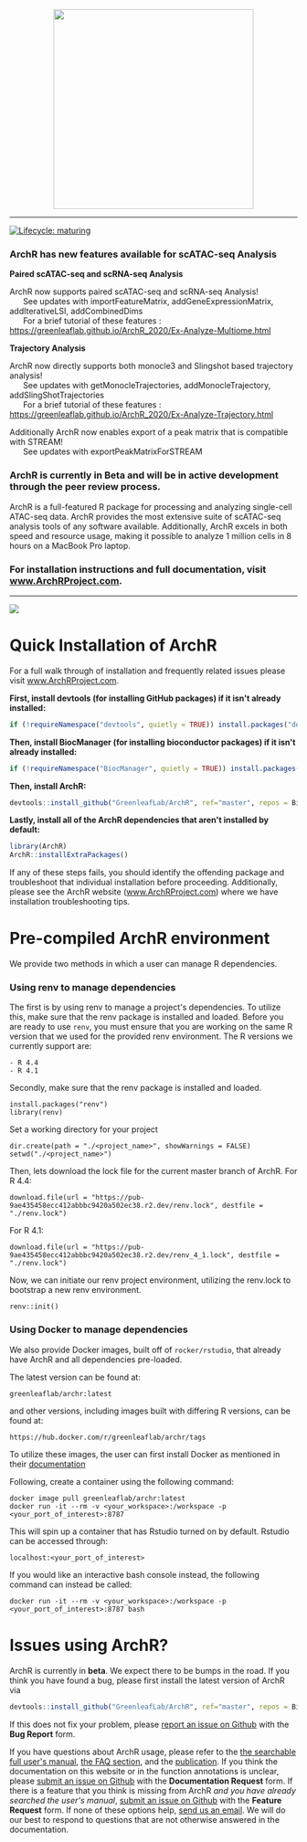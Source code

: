 <p align="center"><a href ="https://www.archrproject.com"><img src="Figures/ArchR_Logo_Integrated.png" alt="" width="350"></a></p>
<hr>

[![Lifecycle: maturing](https://img.shields.io/badge/lifecycle-maturing-blue.svg)](https://www.tidyverse.org/lifecycle/#maturing)

### ArchR has new features available for scATAC-seq Analysis

**Paired scATAC-seq and scRNA-seq Analysis**

ArchR now supports paired scATAC-seq and scRNA-seq Analysis! <br />
&nbsp;&nbsp;&nbsp;&nbsp;&nbsp;&nbsp;See updates with importFeatureMatrix, addGeneExpressionMatrix, addIterativeLSI, addCombinedDims <br />
&nbsp;&nbsp;&nbsp;&nbsp;&nbsp;&nbsp;For a brief tutorial of these features : https://greenleaflab.github.io/ArchR_2020/Ex-Analyze-Multiome.html

**Trajectory Analysis**

ArchR now directly supports both monocle3 and Slingshot based trajectory analysis! <br />
&nbsp;&nbsp;&nbsp;&nbsp;&nbsp;&nbsp;See updates with getMonocleTrajectories, addMonocleTrajectory, addSlingShotTrajectories <br />
&nbsp;&nbsp;&nbsp;&nbsp;&nbsp;&nbsp;For a brief tutorial of these features : https://greenleaflab.github.io/ArchR_2020/Ex-Analyze-Trajectory.html

Additionally ArchR now enables export of a peak matrix that is compatible with STREAM!<br />
&nbsp;&nbsp;&nbsp;&nbsp;&nbsp;&nbsp;See updates with exportPeakMatrixForSTREAM <br />

### ArchR is currently in Beta and will be in active development through the peer review process.

ArchR is a full-featured R package for processing and analyzing single-cell ATAC-seq data. ArchR provides the most extensive suite of scATAC-seq analysis tools of any software available. Additionally, ArchR excels in both speed and resource usage, making it possible to analyze 1 million cells in 8 hours on a MacBook Pro laptop.

### For installation instructions and full documentation, visit www.ArchRProject.com.

<hr>

![](Figures/ArchR_Workflow_Horizontal.png)

# Quick Installation of ArchR
For a full walk through of installation and frequently related issues please visit www.ArchRProject.com.

**First, install devtools (for installing GitHub packages) if it isn't already installed:**
``` r
if (!requireNamespace("devtools", quietly = TRUE)) install.packages("devtools")
```

**Then, install BiocManager (for installing bioconductor packages) if it isn't already installed:**
``` r
if (!requireNamespace("BiocManager", quietly = TRUE)) install.packages("BiocManager")
```

**Then, install ArchR:**
``` r
devtools::install_github("GreenleafLab/ArchR", ref="master", repos = BiocManager::repositories())
```

**Lastly, install all of the ArchR dependencies that aren't installed by default:**
``` r
library(ArchR)
ArchR::installExtraPackages()
```
If any of these steps fails, you should identify the offending package and troubleshoot that individual installation before proceeding. Additionally, please see the ArchR website (www.ArchRProject.com) where we have installation troubleshooting tips.

# Pre-compiled ArchR environment
We provide two methods in which a user can manage R dependencies.  

### Using renv to manage dependencies
The first is by using renv to manage a project's dependencies. To utilize this, make sure that the renv package is installed and loaded.  Before you are ready to use `renv`, you must ensure that you are working on the same R version that we used for the provided renv environment. 
The R versions we currently support are:
```
- R 4.4
- R 4.1
```
Secondly, make sure that the renv package is installed and loaded.
```
install.packages("renv")
library(renv)
```
Set a working directory for your project
```
dir.create(path = "./<project_name>", showWarnings = FALSE)
setwd("./<project_name>")
```
Then, lets download the lock file for the current master branch of ArchR.
For R 4.4:
```
download.file(url = "https://pub-9ae435458ecc412abbbc9420a502ec38.r2.dev/renv.lock", destfile = "./renv.lock")
```
For R 4.1:
```
download.file(url = "https://pub-9ae435458ecc412abbbc9420a502ec38.r2.dev/renv_4_1.lock", destfile = "./renv.lock")
```

Now, we can initiate our renv project environment, utilizing the renv.lock to bootstrap a new renv environment.
```
renv::init()
```

### Using Docker to manage dependencies
We also provide Docker images, built off of `rocker/rstudio`, that already have ArchR and all dependencies pre-loaded.

The latest version can be found at:
```
greenleaflab/archr:latest
```
and other versions, including images built with differing R versions, can be found at:
```
https://hub.docker.com/r/greenleaflab/archr/tags
```

To utilize these images, the user can first install Docker as mentioned in their [documentation](https://docs.docker.com/engine/install/ubuntu/#install-using-the-repository)

Following, create a container using the following command:
```
docker image pull greenleaflab/archr:latest
docker run -it --rm -v <your_workspace>:/workspace -p <your_port_of_interest>:8787
```
This will spin up a container that has Rstudio turned on by default. Rstudio can be accessed through:
```
localhost:<your_port_of_interest>
```
If you would like an interactive bash console instead, the following command can instead be called:
```
docker run -it --rm -v <your_workspace>:/workspace -p <your_port_of_interest>:8787 bash
```

# Issues using ArchR?

ArchR is currently in __beta__. We expect there to be bumps in the road. If you think you have found a bug, please first install the latest version of ArchR via
``` r
devtools::install_github("GreenleafLab/ArchR", ref="master", repos = BiocManager::repositories())
```
If this does not fix your problem, please [report an issue on Github](https://github.com/GreenleafLab/ArchR/issues) with the __Bug Report__ form.

If you have questions about ArchR usage, please refer to the [the searchable full user's manual](https://www.archrproject.com/bookdown/index.html), [the FAQ section](https://www.archrproject.com/articles/Articles/faq.html), and the [publication](https://greenleaf.stanford.edu/assets/pdf/). If you think the documentation on this website or in the function annotations is unclear, please [submit an issue on Github](https://github.com/GreenleafLab/ArchR/issues) with the __Documentation Request__ form. If there is a feature that you think is missing from ArchR _and you have already searched the user's manual_, [submit an issue on Github](https://github.com/GreenleafLab/ArchR/issues) with the __Feature Request__ form. If none of these options help, [send us an email](mailto:archr.devs@gmail.com). We will do our best to respond to questions that are not otherwise answered in the documentation.


